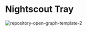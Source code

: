 # Nightscout Tray

![repository-open-graph-template-2](https://user-images.githubusercontent.com/11509319/109382709-e4b9e300-78ea-11eb-9f02-1e75bd32f799.png)

